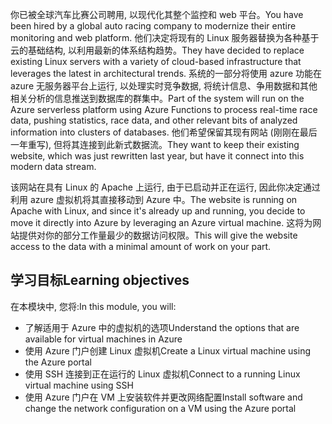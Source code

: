 <span data-ttu-id="0607b-101">你已被全球汽车比赛公司聘用, 以现代化其整个监控和 web 平台。</span><span class="sxs-lookup"><span data-stu-id="0607b-101">You have been hired by a global auto racing company to modernize their entire monitoring and web platform.</span></span> <span data-ttu-id="0607b-102">他们决定将现有的 Linux 服务器替换为各种基于云的基础结构, 以利用最新的体系结构趋势。</span><span class="sxs-lookup"><span data-stu-id="0607b-102">They have decided to replace existing Linux servers with a variety of cloud-based infrastructure that leverages the latest in architectural trends.</span></span> <span data-ttu-id="0607b-103">系统的一部分将使用 azure 功能在 azure 无服务器平台上运行, 以处理实时竞争数据, 将统计信息、争用数据和其他相关分析的信息推送到数据库的群集中。</span><span class="sxs-lookup"><span data-stu-id="0607b-103">Part of the system will run on the Azure serverless platform using Azure Functions to process real-time race data, pushing statistics, race data, and other relevant bits of analyzed information into clusters of databases.</span></span> <span data-ttu-id="0607b-104">他们希望保留其现有网站 (刚刚在最后一年重写), 但将其连接到此新式数据流。</span><span class="sxs-lookup"><span data-stu-id="0607b-104">They want to keep their existing website, which was just rewritten last year, but have it connect into this modern data stream.</span></span>

<span data-ttu-id="0607b-105">该网站在具有 Linux 的 Apache 上运行, 由于已启动并正在运行, 因此你决定通过利用 azure 虚拟机将其直接移动到 Azure 中。</span><span class="sxs-lookup"><span data-stu-id="0607b-105">The website is running on Apache with Linux, and since it's already up and running, you decide to move it directly into Azure by leveraging an Azure virtual machine.</span></span> <span data-ttu-id="0607b-106">这将为网站提供对你的部分工作量最少的数据访问权限。</span><span class="sxs-lookup"><span data-stu-id="0607b-106">This will give the website access to the data with a minimal amount of work on your part.</span></span>

## <a name="learning-objectives"></a><span data-ttu-id="0607b-107">学习目标</span><span class="sxs-lookup"><span data-stu-id="0607b-107">Learning objectives</span></span>

<span data-ttu-id="0607b-108">在本模块中, 您将:</span><span class="sxs-lookup"><span data-stu-id="0607b-108">In this module, you will:</span></span>

- <span data-ttu-id="0607b-109">了解适用于 Azure 中的虚拟机的选项</span><span class="sxs-lookup"><span data-stu-id="0607b-109">Understand the options that are available for virtual machines in Azure</span></span>
- <span data-ttu-id="0607b-110">使用 Azure 门户创建 Linux 虚拟机</span><span class="sxs-lookup"><span data-stu-id="0607b-110">Create a Linux virtual machine using the Azure portal</span></span>
- <span data-ttu-id="0607b-111">使用 SSH 连接到正在运行的 Linux 虚拟机</span><span class="sxs-lookup"><span data-stu-id="0607b-111">Connect to a running Linux virtual machine using SSH</span></span>
- <span data-ttu-id="0607b-112">使用 Azure 门户在 VM 上安装软件并更改网络配置</span><span class="sxs-lookup"><span data-stu-id="0607b-112">Install software and change the network configuration on a VM using the Azure portal</span></span>